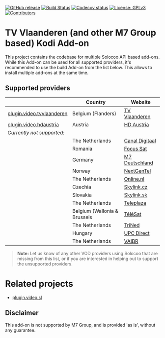 [![GitHub release](https://img.shields.io/github/release/add-ons/plugin.video.tvvlaanderen.svg?include_prereleases)](https://github.com/add-ons/plugin.video.tvvlaanderen/releases)
[![Build Status](https://img.shields.io/github/workflow/status/add-ons/plugin.video.tvvlaanderen/CI/master)](https://github.com/add-ons/plugin.video.tvvlaanderen/actions?query=branch%3Amaster)
[![Codecov status](https://img.shields.io/codecov/c/github/add-ons/plugin.video.tvvlaanderen/master)](https://codecov.io/gh/add-ons/plugin.video.tvvlaanderen/branch/master)
[![License: GPLv3](https://img.shields.io/badge/License-GPLv3-yellow.svg)](https://opensource.org/licenses/GPL-3.0)
[![Contributors](https://img.shields.io/github/contributors/add-ons/plugin.video.tvvlaanderen.svg)](https://github.com/add-ons/plugin.video.tvvlaanderen/graphs/contributors)

# TV Vlaanderen (and other M7 Group based) Kodi Add-on

This project contains the codebase for multiple Solocoo API based add-ons. While this Add-on can be used for all
supported providers, it's recommended to use the build Add-on from the list below. This allows to install multiple
add-ons at the same time.

## Supported providers

|                                                                         | Country                      | Website                                            |
|-------------------------------------------------------------------------|------------------------------|----------------------------------------------------|
| [plugin.video.tvvlaanderen](brands/plugin.video.tvvlaanderen/README.md) | Belgium (Flanders)           | [TV Vlaanderen](https://livetv.tv-vlaanderen.be/)  |
| [plugin.video.hdaustria](brands/plugin.video.hdaustria/README.md)       | Austria                      | [HD Austria](https://livetv.hdaustria.at/)         |
| *Currently not supported:*                                              |                              |                                                    |
|                                                                         | The Netherlands              | [Canal Digitaal](https://livetv.canaldigitaal.nl/) |
|                                                                         | Romania                      | [Focus Sat](https://livetv.focussat.ro/)           |
|                                                                         | Germany                      | [M7 Deutschland](https://www.m7deutschland.de/)    |
|                                                                         | Norway                       | [NextGenTel](https://nextgentel.tv/)               |
|                                                                         | The Netherlands              | [Online.nl](https://livetv.online.nl/)             |
|                                                                         | Czechia                      | [Skylink.cz](https://livetv.skylink.cz/)           |
|                                                                         | Slovakia                     | [Skylink.sk](https://livetv.skylink.sk/)           |
|                                                                         | The Netherlands              | [Teleplaza](https://livetv.teleplaza.nl/)          |
|                                                                         | Belgium (Wallonia & Brussels | [TéléSat](https://livetv.telesat.be/)              |
|                                                                         | The Netherlands              | [TriNed](https://livetv.trined.nl)                 |
|                                                                         | Hungary                      | [UPC Direct](https://livetv.upcdirect.hu/)         |
|                                                                         | The Netherlands              | [VAIBR](https://livetv.vaibr.nl/)                  |

> **Note:** Let us know of any other VOD providers using Solocoo that are missing from this list, or if you are 
> interested in helping out to support the unsupported providers.

# Related projects

- [plugin.video.sl](https://github.com/Sorien/plugin.video.sl)

## Disclaimer

This add-on is not supported by M7 Group, and is provided 'as is', without any guarantee.

